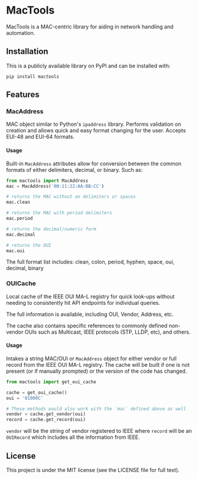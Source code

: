 # MacTools

MacTools is a MAC-centric library for aiding in network handling and automation.

## Installation

This is a publicly available library on PyPI and can be installed with:

`pip install mactools`

## Features

### MacAddress

MAC object similar to Python's `ipaddress` library.  Performs validation on
creation and allows quick and easy format changing for the user.  Accepts
EUI-48 and EUI-64 formats.

#### Usage

Built-in `MacAddress` attributes allow for conversion between the common formats
of either delimiters, decimal, or binary. Such as:

```python
from mactools import MacAddress
mac = MacAddress('00:11:22:AA:BB:CC')

# returns the MAC without an delimiters or spaces
mac.clean

# returns the MAC with period delimiters
mac.period

# returns the decimal/numeric form
mac.decimal

# returns the OUI
mac.oui
```

The full format list includes: clean, colon, period, hyphen, space, oui,
decimal, binary

### OUICache

Local cache of the IEEE OUI MA-L registry for quick look-ups without needing to
consistently hit API endpoints for individual queries.

The full information is available, including OUI, Vendor, Address, etc.

The cache also contains specific references to commonly defined non-vendor OUIs
such as Multicast, IEEE protocols (STP, LLDP, etc), and others.

#### Usage

Intakes a string MAC/OUI or `MacAddress` object for either vendor or full record
from the IEEE OUI MA-L registry.  The cache will be built if one is not present
(or if manually prompted) or the version of the code has changed.

```python
from mactools import get_oui_cache

cache = get_oui_cache()
oui = '01000C'

# These methods would also work with the `mac` defined above as well 
vendor = cache.get_vendor(oui)
record = cache.get_record(oui)
```

`vendor` will be the string of vendor registered to IEEE where `record` will be
an `OUIRecord` which includes all the information from IEEE.

## License

This project is under the MIT license (see the LICENSE file for full text).